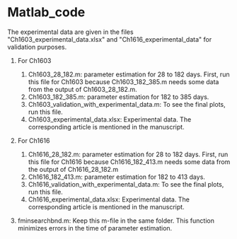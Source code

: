 # Matlab_code
The experimental data are given in the files "Ch1603_experimental_data.xlsx"  and "Ch1616_experimental_data"   for validation purposes.

 1. For Ch1603 
    1. Ch1603_28_182.m:  parameter estimation for  28 to 182 days. First, run this file for Ch1603 because Ch1603_182_385.m needs some data from the output of Ch1603_28_182.m.
    2. Ch1603_182_385.m:  parameter estimation for  182 to 385 days.
    3. Ch1603_validation_with_experimental_data.m:  To see the final plots, run this file.
    4. Ch1603_experimental_data.xlsx:  Experimental data. The corresponding article is mentioned in the manuscript.

     
 2. For Ch1616
    1. Ch1616_28_182.m:  parameter estimation for  28 to 182 days. First, run this file for Ch1616 because Ch1616_182_413.m needs some data from the output of Ch1616_28_182.m
    2. Ch1616_182_413.m:  parameter estimation for  182 to 413 days.
    3. Ch1616_validation_with_experimental_data.m: To see the final plots, run this file.
    4. Ch1616_experimental_data.xlsx:  Experimental data. The corresponding article is mentioned in the manuscript.

 3. fminsearchbnd.m: Keep this m-file in the same folder. This function minimizes errors in the time of parameter estimation.
